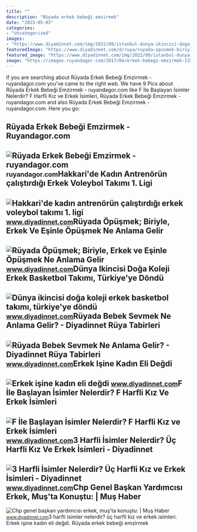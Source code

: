 ```yaml
---
title: ""
description: "Rüyada erkek bebeği emzirmek"
date: "2023-05-03"
categories:
- "Uncategorized"
images:
- "https://www.diyadinnet.com/img/2022/09/istanbul-dunya-ikincisi-doga-koleji-erkek-basketbol-takimi-turkiye-ye-dondu.jpg"
featuredImage: "https://www.diyadinnet.com/d/ruya/ruyada-opusmek-biriyle-erkek-ve-esinle-opusmek-ne-anlama-gelir-7712.jpg"
featured_image: "https://www.diyadinnet.com/img/2022/09/istanbul-dunya-ikincisi-doga-koleji-erkek-basketbol-takimi-turkiye-ye-dondu.jpg"
image: "https://images.ruyandagor.com/2017/04/erkek-bebegi-emzirmek-1332.jpg"
---
```


If you are searching about Rüyada Erkek Bebeği Emzirmek - ruyandagor.com you've came to the right web. We have 9 Pics about Rüyada Erkek Bebeği Emzirmek - ruyandagor.com like F İle Başlayan İsimler Nelerdir? F Harfli Kız ve Erkek İsimleri, Rüyada Erkek Bebeği Emzirmek - ruyandagor.com and also Rüyada Erkek Bebeği Emzirmek - ruyandagor.com. Here you go:

Rüyada Erkek Bebeği Emzirmek - Ruyandagor.com
---------------------------------------------

 ![Rüyada Erkek Bebeği Emzirmek - ruyandagor.com](https://images.ruyandagor.com/2017/04/erkek-bebegi-emzirmek-1332.jpg) <small>ruyandagor.com</small>Hakkari'de Kadın Antrenörün çalıştırdığı Erkek Voleybol Takımı 1. Ligi
----------------------------------------------------------------------

 ![Hakkari'de kadın antrenörün çalıştırdığı erkek voleybol takımı 1. ligi](https://www.diyadinnet.com/img/2021/12/hakkari-kadin-antrenorun-calistirdigi-erkek-voleybol-takimi-1-ligi-hedefliyor.jpg) <small>www.diyadinnet.com</small>Rüyada Öpüşmek; Biriyle, Erkek Ve Eşinle Öpüşmek Ne Anlama Gelir
----------------------------------------------------------------

 ![Rüyada Öpüşmek; Biriyle, Erkek ve Eşinle Öpüşmek Ne Anlama Gelir](https://www.diyadinnet.com/d/ruya/ruyada-opusmek-biriyle-erkek-ve-esinle-opusmek-ne-anlama-gelir-7712.jpg) <small>www.diyadinnet.com</small>Dünya Ikincisi Doğa Koleji Erkek Basketbol Takımı, Türkiye'ye Döndü
-------------------------------------------------------------------

 ![Dünya ikincisi doğa koleji erkek basketbol takımı, türkiye'ye döndü](https://www.diyadinnet.com/img/2022/09/istanbul-dunya-ikincisi-doga-koleji-erkek-basketbol-takimi-turkiye-ye-dondu.jpg) <small>www.diyadinnet.com</small>Rüyada Bebek Sevmek Ne Anlama Gelir? - Diyadinnet Rüya Tabirleri
----------------------------------------------------------------

 ![Rüyada Bebek Sevmek Ne Anlama Gelir? - Diyadinnet Rüya Tabirleri](https://www.diyadinnet.com/d/ruya/ruyada-bebek-sevmek-ne-anlama-gelir-10458.jpg) <small>www.diyadinnet.com</small>Erkek Işine Kadın Eli Değdi
---------------------------

 ![Erkek işine kadın eli değdi](https://www.diyadinnet.com/d/news/erkek-isine-kadin-eli-degdi-267502.jpg) <small>www.diyadinnet.com</small>F İle Başlayan İsimler Nelerdir? F Harfli Kız Ve Erkek İsimleri
---------------------------------------------------------------

 ![F İle Başlayan İsimler Nelerdir? F Harfli Kız ve Erkek İsimleri](https://www.diyadinnet.com/d/bilgi/f-ile-baslayan-isimler-f-ile-erkek-ve-kiz-isimleri-listesi-1776.jpg) <small>www.diyadinnet.com</small>3 Harfli İsimler Nelerdir? Üç Harfli Kız Ve Erkek İsimleri - Diyadinnet
-----------------------------------------------------------------------

 ![3 Harfli İsimler Nelerdir? Üç Harfli Kız ve Erkek İsimleri - Diyadinnet](https://www.diyadinnet.com/d/bilgi/3-harfli-isimler-uc-harfli-erkek-ve-kiz-isimleri-listesi-1319.jpg) <small>www.diyadinnet.com</small>Chp Genel Başkan Yardımcısı Erkek, Muş'ta Konuştu: | Muş Haber
--------------------------------------------------------------

 ![Chp genel başkan yardımcısı erkek, muş'ta konuştu: | Muş Haber](https://www.diyadinnet.com/img/2022/09/chp-genel-baskan-yardimcisi-erkek-mus-ta-konustu.jpg) <small>www.diyadinnet.com</small>3 harfli i̇simler nelerdir? üç harfli kız ve erkek i̇simleri. Erkek işine kadın eli değdi. Rüyada erkek bebeği emzirmek
